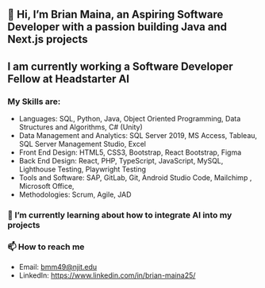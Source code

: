 ## 👋 Hi, I’m Brian Maina, an Aspiring Software Developer with a passion building Java and Next.js projects
## I am currently working a Software Developer Fellow at Headstarter AI

### My Skills are:
-  Languages: SQL, Python, Java, Object Oriented Programming, Data Structures and Algorithms, C# (Unity)
-  Data Management and Analytics: SQL Server 2019, MS Access, Tableau, SQL Server Management Studio, Excel
-  Front End Design: HTML5, CSS3, Bootstrap, React Bootstrap, Figma
-  Back End Design:  React, PHP, TypeScript, JavaScript, MySQL, Lighthouse Testing, Playwright Testing
-  Tools and Software: SAP, GitLab, Git, Android Studio Code, Mailchimp , Microsoft Office, 
-  Methodologies: Scrum, Agile, JAD

### 🌱 I’m currently learning about how to integrate AI into my projects

### 📫 How to reach me
-  Email: bmm49@njit.edu
-  LinkedIn: https://www.linkedin.com/in/brian-maina25/



<!---
Crash107/Crash107 is a ✨ special ✨ repository because its `README.md` (this file) appears on your GitHub profile.
You can click the Preview link to take a look at your changes.
--->
